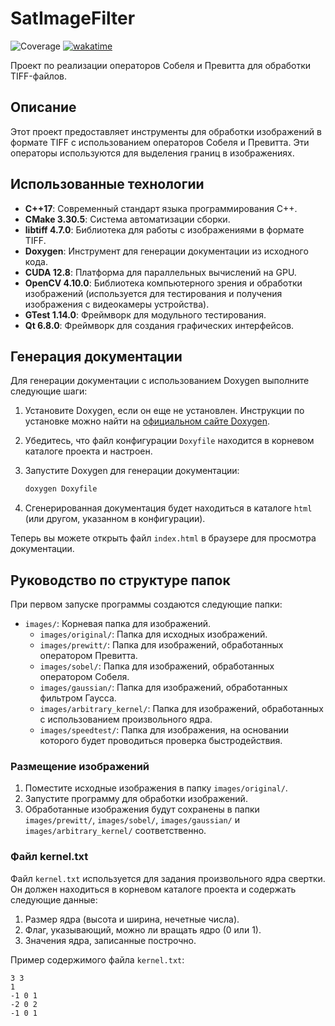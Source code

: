 # SatImageFilter

![Coverage](https://img.shields.io/endpoint?url=https://gist.githubusercontent.com/VOBA04/7f58e72739aa381f9225edc7315e3d72/raw/coverage.json)
[![wakatime](https://wakatime.com/badge/user/11288404-d9dc-4a59-abbb-f91d607d51fc/project/828a01b2-3c50-45e3-954e-c916bc5026bc.svg)](https://wakatime.com/badge/user/11288404-d9dc-4a59-abbb-f91d607d51fc/project/828a01b2-3c50-45e3-954e-c916bc5026bc)

Проект по реализации операторов Собеля и Превитта для обработки TIFF-файлов.

## Описание

Этот проект предоставляет инструменты для обработки изображений в формате TIFF с использованием операторов Собеля и Превитта. Эти операторы используются для выделения границ в изображениях.

## Использованные технологии

- **C++17**: Современный стандарт языка программирования C++.
- **CMake 3.30.5**: Система автоматизации сборки.
- **libtiff 4.7.0**: Библиотека для работы с изображениями в формате TIFF.
- **Doxygen**: Инструмент для генерации документации из исходного кода.
- **CUDA 12.8**: Платформа для параллельных вычислений на GPU.
- **OpenCV 4.10.0**: Библиотека компьютерного зрения и обработки изображений (используется для тестирования и получения изображения с видеокамеры устройства).
- **GTest 1.14.0**: Фреймворк для модульного тестирования.
- **Qt 6.8.0**: Фреймворк для создания графических интерфейсов.

## Генерация документации

Для генерации документации с использованием Doxygen выполните следующие шаги:

1. Установите Doxygen, если он еще не установлен. Инструкции по установке можно найти на [официальном сайте Doxygen](http://www.doxygen.nl/download.html).
2. Убедитесь, что файл конфигурации `Doxyfile` находится в корневом каталоге проекта и настроен.
3. Запустите Doxygen для генерации документации:

   ```sh
   doxygen Doxyfile
   ```

4. Сгенерированная документация будет находиться в каталоге `html` (или другом, указанном в конфигурации).

Теперь вы можете открыть файл `index.html` в браузере для просмотра документации.

## Руководство по структуре папок

При первом запуске программы создаются следующие папки:

- `images/`: Корневая папка для изображений.
  - `images/original/`: Папка для исходных изображений.
  - `images/prewitt/`: Папка для изображений, обработанных оператором Превитта.
  - `images/sobel/`: Папка для изображений, обработанных оператором Собеля.
  - `images/gaussian/`: Папка для изображений, обработанных фильтром Гаусса.
  - `images/arbitrary_kernel/`: Папка для изображений, обработанных с использованием произвольного ядра.
  - `images/speedtest/`: Папка для изображения, на основании которого будет проводиться проверка быстродействия.

### Размещение изображений

1. Поместите исходные изображения в папку `images/original/`.
2. Запустите программу для обработки изображений.
3. Обработанные изображения будут сохранены в папки `images/prewitt/`, `images/sobel/`, `images/gaussian/` и `images/arbitrary_kernel/` соответственно.

### Файл kernel.txt

Файл `kernel.txt` используется для задания произвольного ядра свертки. Он должен находиться в корневом каталоге проекта и содержать следующие данные:

1. Размер ядра (высота и ширина, нечетные числа).
2. Флаг, указывающий, можно ли вращать ядро (0 или 1).
3. Значения ядра, записанные построчно.

Пример содержимого файла `kernel.txt`:

```plaintext
3 3
1
-1 0 1
-2 0 2
-1 0 1
```
